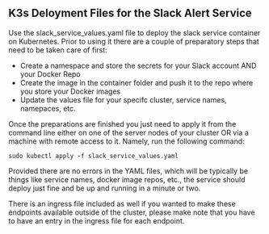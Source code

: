 ## K3s Deloyment Files for the Slack Alert Service

Use the slack_service_values.yaml file to deploy the slack service container on Kubernetes. Prior to using it there are a couple of preparatory steps that need to be taken care of first:
* Create a namespace and store the secrets for your Slack account AND your Docker Repo 
* Create the image in the container folder and push it to the repo where you store your Docker images 
* Update the values file for your specifc cluster, service names, namepaces, etc. 

Once the preparations are finished you just need to apply it from the command line either on one of the server nodes of your cluster OR via a machine with remote access to it. Namely, run the following command:

```sudo kubectl apply -f slack_service_values.yaml```

Provided there are no errors in the YAML files, which will be typically be things like service names, docker image repos, etc., the service should deploy just fine and be up and running in a minute or two. 

There is an ingress file included as well if you wanted to make these endpoints available outside of the cluster, please make note that you have to have an entry in the ingress file for each endpoint. 

